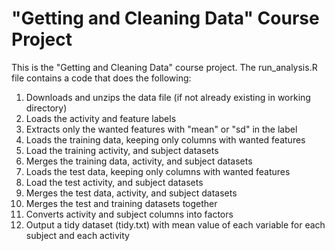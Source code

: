
# "Getting and Cleaning Data" Course Project

This is the "Getting and Cleaning Data" course project. The run_analysis.R file contains a code that does the following:

1. Downloads and unzips the data file (if not already existing in working directory)
2. Loads the activity and feature labels 
3. Extracts only the wanted features  with "mean" or "sd" in the label
4. Loads the training data, keeping only columns with wanted features
5. Load the training activity, and subject datasets 
6. Merges the training data, activity, and subject datasets
7. Loads the test data, keeping only columns with wanted features
8. Load the test activity, and subject datasets
9. Merges the test data, activity, and subject datasets
10. Merges the test and training datasets together
11. Converts activity and subject columns into factors
12. Output a tidy dataset (tidy.txt) with mean value of each variable for each subject and each activity
